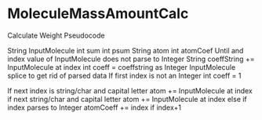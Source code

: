 # MoleculeMassAmountCalc

Calculate Weight Pseudocode

  String InputMolecule
  int sum
  int psum
  String atom
  int atomCoef
  Until and index value of InputMolecule does not parse to Integer
    String coeffString += InputMolecule at index
    int coeff = coeffstring as Integer
    InputMolecule splice to get rid of parsed data
  If first index is not an Integer
    int coeff = 1

  If next index is string/char and capital letter
    atom += InputMolecule at index
    if next string/char and capital letter
      atom += InputMolecule at index
    else if index parses to Integer
      atomCoeff += index
      if index+1
